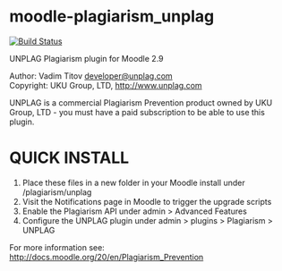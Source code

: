 # moodle-plagiarism_unplag  

[![Build Status](https://travis-ci.org/Unplag/moodle-plagiarism_unplag.svg?branch=master)](https://travis-ci.org/Unplag/moodle-plagiarism_unplag)

UNPLAG Plagiarism plugin for Moodle 2.9  

Author: Vadim Titov <developer@unplag.com>  
Copyright: UKU Group, LTD, http://www.unplag.com  

UNPLAG is a commercial Plagiarism Prevention product owned by UKU Group, LTD - you must have a paid subscription to be able to use this plugin.  

QUICK INSTALL  
==============  

1) Place these files in a new folder in your Moodle install under /plagiarism/unplag  
2) Visit the Notifications page in Moodle to trigger the upgrade scripts  
3) Enable the Plagiarism API under admin > Advanced Features  
4) Configure the UNPLAG plugin under admin > plugins > Plagiarism > UNPLAG  
  
  
For more information see: http://docs.moodle.org/20/en/Plagiarism_Prevention


